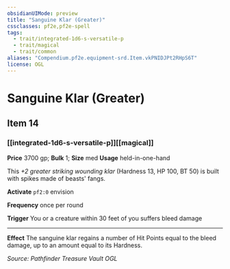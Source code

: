 ```yaml
---
obsidianUIMode: preview
title: "Sanguine Klar (Greater)"
cssclasses: pf2e,pf2e-spell
tags:
  - trait/integrated-1d6-s-versatile-p
  - trait/magical
  - trait/common
aliases: "Compendium.pf2e.equipment-srd.Item.vkPNIDJPt2RHpS6T"
license: OGL
---
```

# Sanguine Klar (Greater)
## Item 14
### [[integrated-1d6-s-versatile-p]][[magical]]


**Price** 3700 gp; 
**Bulk** 1; **Size** med
**Usage** held-in-one-hand

This _+2 greater striking wounding klar_ (Hardness 13, HP 100, BT 50) is built with spikes made of beasts' fangs.

**Activate** `pf2:0` envision

**Frequency** once per round

**Trigger** You or a creature within 30 feet of you suffers bleed damage

* * *

**Effect** The sanguine klar regains a number of Hit Points equal to the bleed damage, up to an amount equal to its Hardness.

*Source: Pathfinder Treasure Vault*
*OGL*
